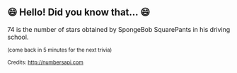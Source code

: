 ## 😄 Hello! Did you know that... 😄
74 is the number of stars obtained by SpongeBob SquarePants in his driving school.

<sup>(come back in 5 minutes for the next trivia)</sup>


<sup>Credits: http://numbersapi.com</sup>
